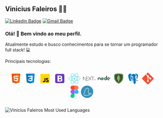## Vinicius Faleiros  🧑🏻‍




[![Linkedin Badge](https://img.shields.io/badge/LinkedIn-blue?style=flat-square&logo=Linkedin&logoColor=white&link=https://www.linkedin.com/in/vinicius-faleiros/)](https://www.linkedin.com/in/vinicius-faleiros/)
[![Gmail Badge](https://img.shields.io/badge/-viniciusfaleiros26@gmail.com-c14438?style=flat-square&logo=Gmail&logoColor=white&link=mailto:juninn12346@gmail.com)](mailto:viniciusfaleiros26@gmail.com)

### Olá! 👋  Bem vindo ao meu perfil. #

Atualmente estudo e busco conhecimentos para se tornar um programador full stack! 💻 <p>
Principais tecnologias: <p>
  
<center>
<div style="display:flex; justify-content:space-around; width: 100%;">

<img src="https://github.com/reinaldo-silva/reinaldo-silva/blob/master/assets/html5.svg" height="40px"/>&nbsp;
<img src="https://github.com/reinaldo-silva/reinaldo-silva/blob/master/assets/css3.svg" height="40px"/>&nbsp;
<img src="https://github.com/reinaldo-silva/reinaldo-silva/blob/master/assets/javascript.svg" height="40px"/>&nbsp;
<img src="https://github.com/reinaldo-silva/reinaldo-silva/blob/master/assets/bootstrap.svg" height="40px"/>&nbsp;
<img src="https://github.com/reinaldo-silva/reinaldo-silva/blob/master/assets/react.svg" height="40px"/>&nbsp;
<img src="https://github.com/reinaldo-silva/reinaldo-silva/blob/master/assets/nextjs.png" height="40px"/>&nbsp;
<img src="https://github.com/reinaldo-silva/reinaldo-silva/blob/master/assets/nodejs.svg" height="40px"/>&nbsp;
<img src="https://github.com/reinaldo-silva/reinaldo-silva/blob/master/assets/mongodb.svg" height="40px"/>&nbsp;
<img src="https://github.com/reinaldo-silva/reinaldo-silva/blob/master/assets/postgreesql.svg" height="40px"/>&nbsp;
<img src="https://github.com/reinaldo-silva/reinaldo-silva/blob/master/assets/git.png" height="40px"/>&nbsp;
<img src="https://github.com/reinaldo-silva/reinaldo-silva/blob/master/assets/Figma.svg" height="40px"/>&nbsp;
<img src="https://github.com/reinaldo-silva/reinaldo-silva/blob/master/assets/yarn.png" height="40px"/>&nbsp;
</div>
  </center>
   

![Vinicius Faleiros Most Used Languages](https://github-readme-stats.vercel.app/api/top-langs/?username=vinicius2616&hide=html&layout=compact&show_icons=true&theme=tokyonight)
